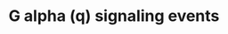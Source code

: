 ---
annotations:
- type: Pathway Ontology
  value: G protein mediated signaling pathway via Galphaq family
authors:
- ReactomeTeam
- DeSl
- Eweitz
description: The classic signalling route for G alpha (q) is activation of phospholipase
  C beta thereby triggering phosphoinositide hydrolysis, calcium mobilization and
  protein kinase C activation. This provides a path to calcium-regulated kinases and
  phosphatases, GEFs, MAP kinase cassettes and other proteins that mediate cellular
  responses ranging from granule secretion, integrin activation, and aggregation in
  platelets. Gq participates in many other signalling events including direct interaction
  with RhoGEFs that stimulate RhoA activity and inhibition of PI3K. Both in vitro
  and in vivo, the G-protein Gq seems to be the predominant mediator of the activation
  of platelets. Moreover, G alpha (q) can stimulate the activation of Burton tyrosine
  kinase (Ma Y C et al. 1998). Regulator of G-protein Signalling (RGS) proteins can
  regulate the activity of G alpha (z) (Soundararajan M et al. 2008).  View original
  pathway at [http://www.reactome.org/PathwayBrowser/#DIAGRAM=416476 Reactome].
last-edited: 2021-05-07
organisms:
- Homo sapiens
redirect_from:
- /index.php/Pathway:WP4424
- /instance/WP4424
schema-jsonld:
- '@context': https://schema.org/
  '@id': https://wikipathways.github.io/pathways/WP4424.html
  '@type': Dataset
  creator:
    '@type': Organization
    name: WikiPathways
  description: The classic signalling route for G alpha (q) is activation of phospholipase
    C beta thereby triggering phosphoinositide hydrolysis, calcium mobilization and
    protein kinase C activation. This provides a path to calcium-regulated kinases
    and phosphatases, GEFs, MAP kinase cassettes and other proteins that mediate cellular
    responses ranging from granule secretion, integrin activation, and aggregation
    in platelets. Gq participates in many other signalling events including direct
    interaction with RhoGEFs that stimulate RhoA activity and inhibition of PI3K.
    Both in vitro and in vivo, the G-protein Gq seems to be the predominant mediator
    of the activation of platelets. Moreover, G alpha (q) can stimulate the activation
    of Burton tyrosine kinase (Ma Y C et al. 1998). Regulator of G-protein Signalling
    (RGS) proteins can regulate the activity of G alpha (z) (Soundararajan M et al.
    2008).  View original pathway at [http://www.reactome.org/PathwayBrowser/#DIAGRAM=416476
    Reactome].
  keywords:
  - 'STEA '
  - 'ADR '
  - 'PTGFR '
  - 'TACR2 '
  - RGS1,2,3,4,5,13,16,17,18,19,21
  - GDP
  - 'BDKRB2 '
  - 'KALRN '
  - 'LTB4 '
  - Active BTK
  - 'BDKRB1 '
  - 'NPSR1 '
  - 'GPRC6A '
  - 'GNB1 '
  - 'FFAR4 ligands '
  - 'GCG(53-81) '
  - 'BTK '
  - 'MCHR1,MCHR2 '
  - complexes that
  - 'CYSLTR2 '
  - complex
  - 'GNB3 '
  - 'LPAR6 '
  - 'NMU '
  - 'GNRH1(24-33) '
  - 'PGE2 '
  - 'Bombesin-like receptor '
  - Gq/11:Heterotrimeric G-protein Gq (active)
  - activate
  - GRK5
  - 'NAd '
  - 'NPFFR1,NPFFR2 '
  - 'UTS2 '
  - 'UTS2,UTS2B '
  - 'I(1,4,5)P3 '
  - 'CCKAR,CCKBR '
  - 'NMUR1,NMUR2 '
  - Gq/11:Heterotrimeric G-protein Gq (inactive)
  - 'GTP '
  - 'HCRTR1 '
  - 'HCRT(70-97) '
  - 'F2RL2(22-374) '
  - 'Pentadecanoic acid '
  - 'PLCB1 '
  - 'LTB4R2 '
  - Gastrin-CREB
  - 'GNG4 '
  - 'LTB4R '
  - 'OXTR '
  - 'PIK3CA '
  - (q/11)
  - 'O-octanoyl-L-serine-GHRL-1(24-51) '
  - 'TRH(227-229) '
  - 'UTS2R '
  - 'NMUR1 '
  - 'MLN(26-47) '
  - 'Bradykinin '
  - GRK2
  - 'XCR1 '
  - 'thrombin light chain '
  - RGS proteins active
  - PLC-beta:G-alpha(q/11):DAG:IP3
  - 'RGSL1 '
  - 'AGT(34-41) '
  - 'LPAR1,2,3,5 '
  - 'CHRM1, 3, 5 '
  - LTC4:CyslTR1,2
  - 'DHA '
  - 'NPFF(69-76) '
  - (q/11):PI3K alpha
  - 'AcCho '
  - 'UDP '
  - 'pH sensing receptors '
  - 'PROK1 '
  - Gq/11
  - via PKC and MAPK
  - 'NMS '
  - Pi
  - 'RGZ '
  - 'Photon '
  - GTP
  - 'HTR2A '
  - 'GNG10 '
  - 'GRK2 '
  - 'MT-RNR2 '
  - 'P2RY1 '
  - 'FFAR3 ligands '
  - 'ADRA1D '
  - 'NTSR1,NTSR2 '
  - 'GAST(76-92) '
  - 'FFAR4 '
  - 'LPAR1 '
  - 'PIK3R3 '
  - 'FFAR1 '
  - 'GPRC6A ligands '
  - 'ADRA1A,B,D '
  - 'L-Dopa '
  - 'Bombesin-like peptide '
  - (inactive)
  - RhoGEFs
  - 'Hist '
  - 'GNRHR '
  - Active Gq:BTK
  - 'XCL1,XCL2 '
  - 'HTR2B '
  - 'ELDA '
  - 'RGS18 '
  - 'DPA '
  - GPCRs that activate
  - 'GPR39 '
  - 'TACR1 '
  - BTK
  - 'EDN3(97-117) '
  - 'ADR, NAd '
  - 'PROK2 '
  - 'CCK '
  - 'GPR132 '
  - 'PTGER1 '
  - 'DecS-GHRL-1(24-50) '
  - 'Ca2+ '
  - that activate Gq/11
  - 'RGS21 '
  - 'Basic L-amino acids '
  - G alpha (q):GDP:RGS
  - 'NTSR1 '
  - 'GRK5 '
  - PLC beta:G alpha
  - 'HCOOH '
  - 'AVPR1B '
  - 'NPS '
  - 'FFAR2 ligands '
  - 'RGS4 '
  - 'GNG2 '
  - 'EDN1 '
  - 'TRH '
  - TRIO family RhoGEFs
  - 'NMB(47-56) '
  - 'HCRT(34-66) '
  - 'PLCB3 '
  - 'FPR2 '
  - '8,11,14-Eicosatrienoic acid '
  - 'P2RY2 '
  - G-protein Gq/11
  - 'P2RY11 '
  - 'MLNR '
  - complexes
  - 'LPAR4 '
  - 'SAA1(19-122) '
  - signalling
  - 'GNRHR2 '
  - 'PIK3R2 '
  - '(q/11): GTP'
  - G alpha (q):GTP:RGS
  - 'Active BTK '
  - 'GNA11 '
  - Ligand:GPCR
  - 'HTR2A-C '
  - 'HTR2C '
  - Heterotrimeric
  - 'GNRH2(24-33) '
  - 'PROKR1,PROKR2 '
  - 'PMCH(147-165) '
  - 'Proteinase-activated receptors '
  - 'GPR4 '
  - 'GRM1,GRM5 '
  - 'CHRM3 '
  - 'FFAR1 ligands '
  - 'FFAR3 '
  - 'PALM '
  - 'GNG7 '
  - 'TACR3 '
  - 'TRHR '
  - 'GNG5 '
  - 'Bradykinin receptor '
  - 'EDNRA,EDNRB '
  - 'GRP(24-50) '
  - 'CASR '
  - (q/11):GDP
  - (q/11):Trio family
  - 'GRM5 '
  - that
  - 'GPR143 '
  - 'TAC1(98-107) '
  - (q):GRK5
  - 'GNB5 '
  - 'GPR17 '
  - G-protein beta:gamma
  - 'ANXA1 '
  - 'LTC4 '
  - 'TAC3 '
  - 'MCHR2 '
  - 'GNG11 '
  - 'DTTA '
  - 'RGS2 '
  - 'EDN2 '
  - 'GnRH receptor '
  - 'PROKR2 '
  - 'KISS1(68-121) '
  - 'PAF '
  - 'FPR2 ligands '
  - 'PGF2a '
  - 'GNB4 '
  - 'DAG '
  - 'TRH(84-86) '
  - 'APP(672-713) '
  - 'FFAR2 '
  - 'CHRM5 '
  - 'LPAR3 '
  - PI3K alpha
  - 'OPN4 '
  - 'OXT(20-28) '
  - 'NMBR '
  - 'F2RL3(18-385) '
  - 'ARHGEF25 '
  - Ligands of GPCRs
  - 'NMUR2 '
  - 'TBXA2R '
  - 'HRH1 '
  - PLC-beta:G-alpha(q/11):PIP2
  - 'RGS19 '
  - 'TRH(135-137) '
  - 'XCL2 '
  - 'EtCOO- or C2H5COO- '
  - 'MCHR1 '
  - 'EDNRA '
  - G-protein beta-gamma
  - 'Zn2+ '
  - 'ADP '
  - 'BUT '
  - 'LTE4 '
  - 'PI(4,5)P2 '
  - 'NPFFR1 '
  - 'GDP '
  - 'KISS1R '
  - 'GNG12 '
  - 'PROKR1 '
  - 'QRFP '
  - 'P2RY6 '
  - 'RGS13 '
  - 'TAC1(58-68) '
  - 'GRM1 '
  - 'AVP(20-28) '
  - 'DDCX '
  - 'MYSA '
  - PLC-beta
  - 'RGS3 '
  - 'F2RL1(37-397) '
  - 'LXA4 '
  - 'NTSR2 '
  - 'GNAQ '
  - 'F2R(27-425) '
  - 'GNB2 '
  - 'LTD4 '
  - 'ADRA1B '
  - 'BRS3 '
  - 'GNA14 '
  - 'EPA '
  - 'thrombin heavy chain '
  - 'GNA15 '
  - 'EDNRB '
  - 'GPR68 '
  - 'RGS17 '
  - 'LPA '
  - '11,14,17-eicosatrienoic acid '
  - 'PROK1,PROK2 '
  - 'GNG13 '
  - 'PIK3R1 '
  - 'Pmoa '
  - 'GNGT1 '
  - 'Valerate '
  - 'GNG3 '
  - hydrolysis
  - (q):GRK2
  - 'GRPR '
  - 'CCL23-2 '
  - 'LTC4,LTD4,LTE4 '
  - 'O-octanoyl-L-serine-GHRL-1(24-50) '
  - 'PLCB4 '
  - 'LPAR2 '
  - G-protein alpha
  - Active Gq:Active BTK
  - 'NTS(151-163) '
  - Effects of PIP2
  - '5HT '
  - 'LPAR5 '
  - 'HCRTR2 '
  - 'LTB4R,LTB4R2 '
  - 'CCKAR '
  - for G alpha (q)
  - 'TXA2 '
  - 'GHSR '
  - 'AGTR1 '
  - 'CYSLTR1 '
  - 'ATP '
  - 'Acyl Ghrelin '
  - 'XCL1 '
  - 'TRH(152-154) '
  - 'TRH(186-188) '
  - 'RGS16 '
  - 'NPFFR2 '
  - 'CHRM1 '
  - 'GLA '
  - 'ALA '
  - 'H+ '
  - 'AVPR1A,B '
  - 'OLEA '
  - 'TRH(114-116) '
  - 'UTP '
  - 'GNGT2 '
  - 'QRFPR '
  - 'L-Glu '
  - 'GPR65 '
  - 'CCKBR '
  - 'PTAFR '
  - 'CH3COO- '
  - 'RGS1 '
  - 'GNG8 '
  - 'TRIO '
  - 'DecS-GHRL-1(24-51) '
  - 'GNRH ligands '
  - signalling pathway
  - 'RGS5 '
  - 'HXA '
  - 'Endothelin '
  - activate Gq/11
  - 'AVPR1A '
  - 'UTS2B '
  - 'PLCB2 '
  - 'P2RY10 '
  - 'ADRA1A '
  license: CC0
  name: G alpha (q) signaling events
seo: CreativeWork
title: G alpha (q) signaling events
wpid: WP4424
---